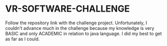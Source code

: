 # VR-SOFTWARE-CHALLENGE

Follow the repository link with the challenge project.
Unfortunately, I couldn't advance much in the challenge because my knowledge is very BASIC and only ACADEMIC in relation to java language.
I did my best to get as far as I could.
